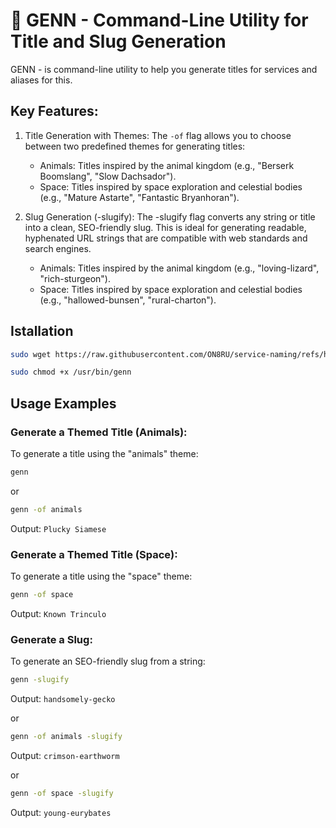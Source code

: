 # 🦎 GENN - Command-Line Utility for Title and Slug Generation

GENN - is command-line utility to help you generate titles for services and aliases for this.

## Key Features:
1. Title Generation with Themes:
The `-of` flag allows you to choose between two predefined themes for generating titles:

    - Animals: Titles inspired by the animal kingdom (e.g., "Berserk Boomslang", "Slow Dachsador").
    - Space: Titles inspired by space exploration and celestial bodies (e.g., "Mature Astarte", "Fantastic Bryanhoran").

2. Slug Generation (-slugify):
The -slugify flag converts any string or title into a clean, SEO-friendly slug. This is ideal for generating readable, hyphenated URL strings that are compatible with web standards and search engines.

    - Animals: Titles inspired by the animal kingdom (e.g., "loving-lizard", "rich-sturgeon").
    - Space: Titles inspired by space exploration and celestial bodies (e.g., "hallowed-bunsen", "rural-charton").

## Istallation

```bash
sudo wget https://raw.githubusercontent.com/ON8RU/service-naming/refs/heads/master/genn.sh -O /usr/bin/genn
```

```bash
sudo chmod +x /usr/bin/genn
```

## Usage Examples

### Generate a Themed Title (Animals):
To generate a title using the "animals" theme:

```bash
genn
```
or

```bash
genn -of animals
```

Output: `Plucky Siamese`

### Generate a Themed Title (Space):
To generate a title using the "space" theme:

```bash
genn -of space
```

Output: `Known Trinculo`

### Generate a Slug:
To generate an SEO-friendly slug from a string:

```bash
genn -slugify
```
Output: `handsomely-gecko`

or

```bash
genn -of animals -slugify
```

Output: `crimson-earthworm`

or

```bash
genn -of space -slugify
```

Output: `young-eurybates`

